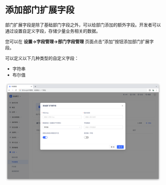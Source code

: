 # 添加部门扩展字段

<LastUpdated/>
部门扩展字段是除了基础部门字段之外，可以给部门添加的额外字段。开发者可以通过设置自定义字段，存储少量业务相关的数据。

您可以在 **设置->字段管理->部门字段管理** 页面点击“添加”按钮添加部门扩展字段。

可以定义以下几种类型的自定义字段：

- 字符串
- 布尔值

![](../images/department-extend.png)

